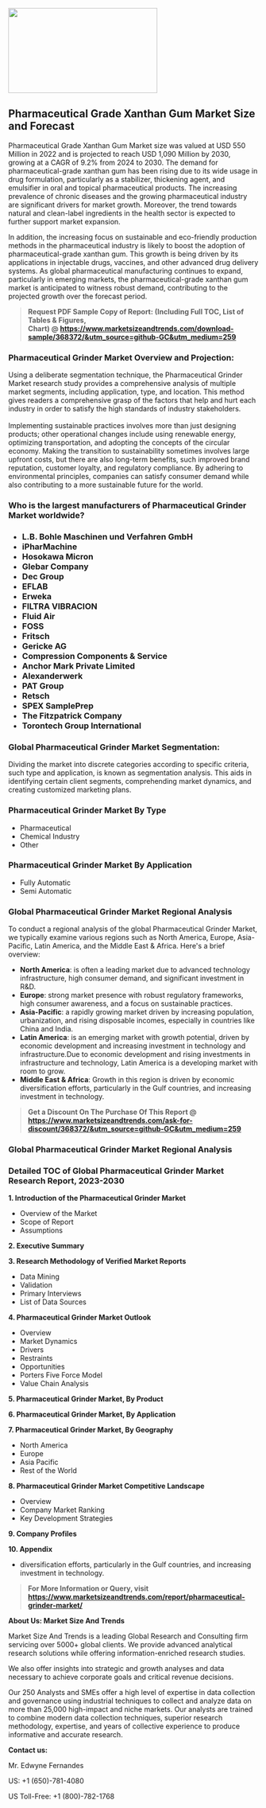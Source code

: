 <p><img class="alignnone size-medium wp-image-20088" src="https://ffe5etoiles.com/wp-content/uploads/2024/12/MST1-300x171.png" alt="" width="300" height="171" /></p><h2>Pharmaceutical Grade Xanthan Gum Market Size and Forecast</h2><p>Pharmaceutical Grade Xanthan Gum Market size was valued at USD 550 Million in 2022 and is projected to reach USD 1,090 Million by 2030, growing at a CAGR of 9.2% from 2024 to 2030. The demand for pharmaceutical-grade xanthan gum has been rising due to its wide usage in drug formulation, particularly as a stabilizer, thickening agent, and emulsifier in oral and topical pharmaceutical products. The increasing prevalence of chronic diseases and the growing pharmaceutical industry are significant drivers for market growth. Moreover, the trend towards natural and clean-label ingredients in the health sector is expected to further support market expansion.</p><p>In addition, the increasing focus on sustainable and eco-friendly production methods in the pharmaceutical industry is likely to boost the adoption of pharmaceutical-grade xanthan gum. This growth is being driven by its applications in injectable drugs, vaccines, and other advanced drug delivery systems. As global pharmaceutical manufacturing continues to expand, particularly in emerging markets, the pharmaceutical-grade xanthan gum market is anticipated to witness robust demand, contributing to the projected growth over the forecast period.</p></p><blockquote id="" class=""><strong>Request PDF Sample Copy of Report: (Including Full TOC, List of Tables &amp; Figures, Chart)&nbsp;@&nbsp;<strong><a href="https://www.marketsizeandtrends.com/download-sample/368372/&utm_source=github-GC&utm_medium=259" target="_blank">https://www.marketsizeandtrends.com/download-sample/368372/&utm_source=github-GC&utm_medium=259</a></strong></strong></blockquote><h3 id="" class="">Pharmaceutical Grinder Market&nbsp;Overview and Projection:</h3><p id="" class="">Using a deliberate segmentation technique, the Pharmaceutical Grinder Market research study provides a comprehensive analysis of multiple market segments, including application, type, and location. This method gives readers a comprehensive grasp of the factors that help and hurt each industry in order to satisfy the high standards of industry stakeholders. <br /> <br />Implementing sustainable practices involves more than just designing products; other operational changes include using renewable energy, optimizing transportation, and adopting the concepts of the circular economy. Making the transition to sustainability sometimes involves large upfront costs, but there are also long-term benefits, such improved brand reputation, customer loyalty, and regulatory compliance. By adhering to environmental principles, companies can satisfy consumer demand while also contributing to a more sustainable future for the world.</p><h3 id="" class="">Who is the largest manufacturers of&nbsp;Pharmaceutical Grinder Market worldwide?</h3><h3 class=""><p><ul><li>L.B. Bohle Maschinen und Verfahren GmbH </li><li> iPharMachine </li><li> Hosokawa Micron </li><li> Glebar Company </li><li> Dec Group </li><li> EFLAB </li><li> Erweka </li><li> FILTRA VIBRACION </li><li> Fluid Air </li><li> FOSS </li><li> Fritsch </li><li> Gericke AG </li><li> Compression Components & Service </li><li> Anchor Mark Private Limited </li><li> Alexanderwerk </li><li> PAT Group </li><li> Retsch </li><li> SPEX SamplePrep </li><li> The Fitzpatrick Company </li><li> Torontech Group International</li></ul></p></h3><h3 id="" class="">Global&nbsp;Pharmaceutical Grinder Market Segmentation:</h3><p id="" class="">Dividing the market into discrete categories according to specific criteria, such type and application, is known as segmentation analysis. This aids in identifying certain client segments, comprehending market dynamics, and creating customized marketing plans.</p><h3 id="" class="">Pharmaceutical Grinder Market&nbsp;By Type</h3><p><p><ul><li>Pharmaceutical</li><li> Chemical Industry</li><li> Other</p></li></ul></p></p><h3 id="" class="">Pharmaceutical Grinder Market&nbsp;By Application</h3><p class=""><p><ul><li>Fully Automatic</li><li> Semi Automatic</li></ul></p></p><h3 id="" class="">Global Pharmaceutical Grinder Market Regional Analysis</h3><p id="" class="">To conduct a regional analysis of the global Pharmaceutical Grinder Market, we typically examine various regions such as North America, Europe, Asia-Pacific, Latin America, and the Middle East &amp; Africa. Here's a brief overview:</p><ul><li><strong>North America</strong>: is often a leading market due to advanced technology infrastructure, high consumer demand, and significant investment in R&amp;D.</li><li><strong>Europe</strong>: strong market presence with robust regulatory frameworks, high consumer awareness, and a focus on sustainable practices.</li><li><strong>Asia-Pacific</strong>: a rapidly growing market driven by increasing population, urbanization, and rising disposable incomes, especially in countries like China and India.</li><li><strong>Latin America</strong>: is an emerging market with growth potential, driven by economic development and increasing investment in technology and infrastructure.Due to economic development and rising investments in infrastructure and technology, Latin America is a developing market with room to grow.</li><li><strong>Middle East &amp; Africa</strong>: Growth in this region is driven by economic diversification efforts, particularly in the Gulf countries, and increasing investment in technology.</li></ul><blockquote id="" class=""><strong>Get a Discount On The Purchase Of This Report @ <strong><a href="https://www.marketsizeandtrends.com/ask-for-discount/368372/&utm_source=github-GC&utm_medium=259" target="_blank">https://www.marketsizeandtrends.com/ask-for-discount/368372/&utm_source=github-GC&utm_medium=259</a></strong></strong></blockquote><h3 id="" class="">Global Pharmaceutical Grinder Market Regional Analysis</h3><h3 id="" class="">Detailed TOC of Global Pharmaceutical Grinder Market Research Report, 2023-2030</h3><p id="" class=""><strong>1. Introduction of the Pharmaceutical Grinder Market</strong></p><ul><li>Overview of the Market</li><li>Scope of Report</li><li>Assumptions</li></ul><p id="" class=""><strong>2. Executive Summary</strong></p><p id="" class=""><strong>3. Research Methodology of Verified Market Reports</strong></p><ul><li>Data Mining</li><li>Validation</li><li>Primary Interviews</li><li>List of Data Sources</li></ul><p id="" class=""><strong>4. Pharmaceutical Grinder Market Outlook</strong></p><ul><li>Overview</li><li>Market Dynamics</li><li>Drivers</li><li>Restraints</li><li>Opportunities</li><li>Porters Five Force Model</li><li>Value Chain Analysis</li></ul><p id="" class=""><strong>5. Pharmaceutical Grinder Market, By Product</strong></p><p id="" class=""><strong>6. Pharmaceutical Grinder Market, By Application</strong></p><p id="" class=""><strong>7. Pharmaceutical Grinder Market, By Geography</strong></p><ul><li>North America</li><li>Europe</li><li>Asia Pacific</li><li>Rest of the World</li></ul><p id="" class=""><strong>8. Pharmaceutical Grinder Market Competitive Landscape</strong></p><ul><li>Overview</li><li>Company Market Ranking</li><li>Key Development Strategies</li></ul><p id="" class=""><strong>9. Company Profiles</strong></p><p id="" class=""><strong>10. Appendix</strong></p><ul><li>diversification efforts, particularly in the Gulf countries, and increasing investment in technology.</li></ul><blockquote id="" class=""><strong>For More Information or Query, visit <strong><strong><a href="https://www.marketsizeandtrends.com/report/pharmaceutical-grinder-market/" target="_blank">https://www.marketsizeandtrends.com/report/pharmaceutical-grinder-market/</a></strong></strong></strong></blockquote><p id="" class=""><strong>About Us: Market Size And Trends</strong></p><p id="" class="">Market Size And Trends is a leading Global Research and Consulting firm servicing over 5000+ global clients. We provide advanced analytical research solutions while offering information-enriched research studies.</p><p id="" class="">We also offer insights into strategic and growth analyses and data necessary to achieve corporate goals and critical revenue decisions.</p><p id="" class="">Our 250 Analysts and SMEs offer a high level of expertise in data collection and governance using industrial techniques to collect and analyze data on more than 25,000 high-impact and niche markets. Our analysts are trained to combine modern data collection techniques, superior research methodology, expertise, and years of collective experience to produce informative and accurate research.</p><p id="" class=""><strong>Contact us:</strong></p><p id="" class="">Mr. Edwyne Fernandes</p><p id="" class="">US: +1 (650)-781-4080</p><p id="" class="">US Toll-Free: +1 (800)-782-1768</p>
